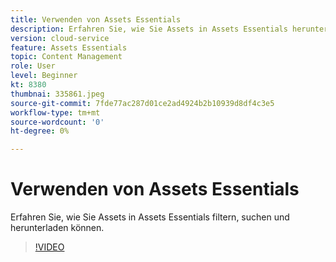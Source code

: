 ```yaml
---
title: Verwenden von Assets Essentials
description: Erfahren Sie, wie Sie Assets in Assets Essentials herunterladen können.
version: cloud-service
feature: Assets Essentials
topic: Content Management
role: User
level: Beginner
kt: 8380
thumbnai: 335861.jpeg
source-git-commit: 7fde77ac287d01ce2ad4924b2b10939d8df4c3e5
workflow-type: tm+mt
source-wordcount: '0'
ht-degree: 0%

---
```


# Verwenden von Assets Essentials

Erfahren Sie, wie Sie Assets in Assets Essentials filtern, suchen und herunterladen können.

>[!VIDEO](https://video.tv.adobe.com/v/335861/?quality=12&learn=on)
